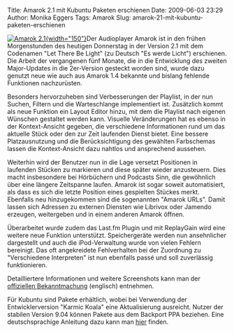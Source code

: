 Title: Amarok 2.1 mit Kubuntu Paketen erschienen
Date: 2009-06-03 23:29
Author: Monika Eggers
Tags: Amarok
Slug: amarok-21-mit-kubuntu-paketen-erschienen

[![Amarok
2.1](http://wiki.kubuntu-de.org/images/thumb/Amarok_2.1.png/761px-Amarok_2.1.png){width="150"}](http://wiki.kubuntu-de.org/images/thumb/Amarok_2.1.png/761px-Amarok_2.1.png)Der
Audioplayer Amarok ist in den frühen Morgenstunden des heutigen
Donnerstag in der Version 2.1 mit dem Codenamen "Let There Be Light" (zu
Deutsch "Es werde Licht") erschienen. Die Arbeit der vergangenen fünf
Monate, die in die Entwicklung des zweiten Major-Updates in die
2er-Version gesteckt worden sind, wurde dazu genutzt neue wie auch aus
Amarok 1.4 bekannte und bislang fehlende Funktionen nachzurüsten.


Besonders hervorzuheben sind Verbesserungen der Playlist, in der nun
Suchen, Filtern und die Warteschlange implementiert ist. Zusätzlich
kommt als neue Funktion ein Layout Editor hinzu, mit dem die Playlist
nach eigenen Wünschen gestaltet werden kann. Visuelle Veränderungen hat
es ebenso in der Kontext-Ansicht gegeben, die verschiedene Informationen
rund um das aktuelle Stück oder den zur Zeit laufenden Dienst bietet.
Eine bessere Platzausnutzung und die Berücksichtigung des gewählten
Farbschemas lassen die Kontext-Ansicht dazu nahtlos und ansprechend
aussehen.


<!--break--><!--break-->

Weiterhin wird der Benutzer nun in die Lage versetzt Positionen in
laufenden Stücken zu markieren und diese später wieder anzusteuern. Dies
macht insbesondere bei Hörbüchern und Podcasts Sinn, die gewöhnlich über
eine längere Zeitspanne laufen. Amarok ist sogar soweit automatisiert,
als dass es sich die letzte Position eines gespielten Stückes merkt.
Ebenfalls neu hinzugekommen sind die sogenannten "Amarok URLs". Damit
lassen sich Adressen zu externen Diensten wie Librivox oder Jamendo
erzeugen, weitergeben und in einem anderen Amarok öffnen.


Überarbeitet wurde zudem das Last.fm Plugin und mit ReplayGain wird eine
weitere neue Funktion unterstützt. Speichergeräte werden nun
ansehnlicher dargestellt und auch die iPod-Verwaltung wurde von vielen
Fehlern bereinigt. Das oft angekreidete Fehlverhalten bei der Zuordnung
zu "Verschiedene Interpreten" ist nun ebenfalls passé und soll
zuverlässig funktionieren.


Detailliertere Informationen und weitere Screenshots kann man der
[offiziellen
Bekanntmachung](http://amarok.kde.org/en/releases/2.1 "http://amarok.kde.org/en/releases/2.1") (englisch) entnehmen.


Für Kubuntu sind Pakete erhältlich, wobei bei Verwendung der
Entwicklerversion "Karmic Koala" eine Aktualisierung ausreicht. Nutzer
der stabilen Version 9.04 können Pakete aus dem Backport PPA beziehen.
Eine deutschsprachige Anleitung dazu kann man
[hier](http://wiki.kubuntu-de.org/Konfiguration/Software/Amarok_2.1_unter_Jaunty_installieren "http://wiki.kubuntu-de.org/Konfiguration/Software/Amarok_2.1_unter_Jaunty_installieren") finden.



